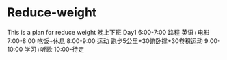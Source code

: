 # Reduce-weight
This is a plan for reduce weight
	晚上下班  Day1
	6:00-7:00    路程 英语+电影
	7:00-8:00    吃饭+休息
	8:00-9:00    运动  跑步5公里+30俯卧撑+30卷积运动
	9:00-10:00   学习+听歌
	10:00-待定

